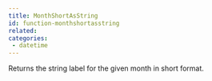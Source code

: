 ```yaml
---
title: MonthShortAsString
id: function-monthshortasstring
related:
categories:
 - datetime
---
```


Returns the string label for the given month in short format.
